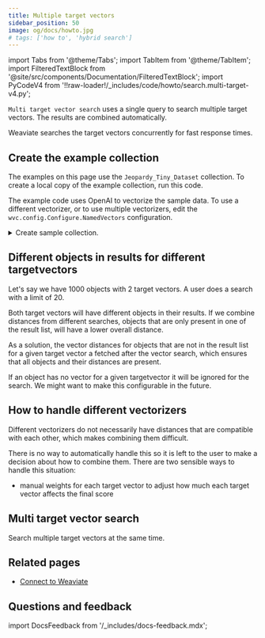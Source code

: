 ```yaml
---
title: Multiple target vectors
sidebar_position: 50
image: og/docs/howto.jpg
# tags: ['how to', 'hybrid search']
---
```


import Tabs from '@theme/Tabs';
import TabItem from '@theme/TabItem';
import FilteredTextBlock from '@site/src/components/Documentation/FilteredTextBlock';
import PyCodeV4 from '!!raw-loader!/_includes/code/howto/search.multi-target-v4.py';

`Multi target vector search` uses a single query to search multiple target vectors. The results are combined automatically.

Weaviate searches the target vectors concurrently for fast response times.

## Create the example collection

The examples on this page use the `Jeopardy_Tiny_Dataset` collection. To create a local copy of the example collection, run this code.

The example code uses OpenAI to vectorize the sample data. To use a different vectorizer, or to use multiple vectorizers, edit the `wvc.config.Configure.NamedVectors` configuration.

<details>
  <summary>Create sample collection.</summary>

<FilteredTextBlock
  text={PyCodeV4}
  startMarker="# START LoadDataNamedVectors"
  endMarker="# END LoadDataNamedVectors"
  language="py"
/>

</details>

## Different objects in results for different targetvectors

Let's say we have 1000 objects with 2 target vectors. A user does a search with a limit of 20.

Both target vectors will have different objects in their results. If we combine distances from different searches, objects that are only present in one of the result list, will have a lower overall distance.

As a solution, the vector distances for objects that are not in the result list for a given target vector a fetched after the vector search, which ensures that all objects and their distances are present.

If an object has no vector for a given targetvector it will be ignored for the search. We might want to make this configurable in the future.

## How to handle different vectorizers

Different vectorizers do not necessarily have distances that are compatible with each other, which makes combining them difficult.

There is no way to automatically handle this so it is left to the user to make a decision about how to combine them. There are two sensible ways to handle this situation:

- manual weights for each target vector to adjust how much each target vector affects the final score

## Multi target vector search

Search multiple target vectors at the same time.

<Tabs groupId="languages">
<TabItem value="py" label="Python Client v4">
<FilteredTextBlock
  text={PyCodeV4}
  startMarker="# START MultiBasicPython"
  endMarker="# END MultiBasicPython"
  language="python"
/>
</TabItem>
</Tabs>

## Related pages

- [Connect to Weaviate](/developers/weaviate/connections/index.mdx)

## Questions and feedback

import DocsFeedback from '/_includes/docs-feedback.mdx';

<DocsFeedback/>
